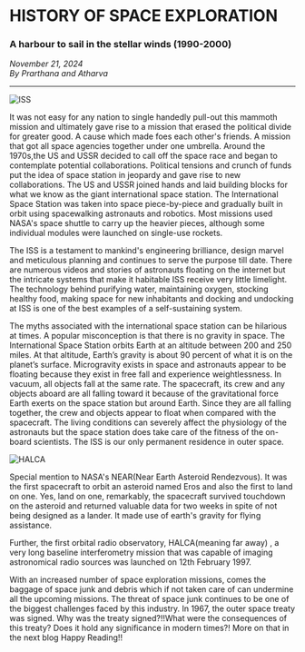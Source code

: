 # HISTORY OF SPACE EXPLORATION

### A harbour to sail in the stellar winds (1990-2000)

*November 21, 2024*  
*By Prarthana and Atharva*

---
![ISS](https://i.pinimg.com/236x/ac/5d/bb/ac5dbb3ecbcc72e51d520cc019c50b5f.jpg)

It was not easy for any nation to single handedly pull-out this mammoth mission and ultimately gave rise to a mission that erased the political divide for greater good. A cause which made foes each other's friends. A mission that got all space agencies together under one umbrella. Around the 1970s,the US and USSR decided to call off the space race and began to contemplate potential collaborations. Political tensions and crunch of funds put the idea of space station in jeopardy and gave rise to new collaborations. The US and USSR joined hands and laid building blocks for what we know as the giant international space station. The International Space Station was taken into space piece-by-piece and gradually built in orbit using spacewalking astronauts and robotics. Most missions used NASA's space shuttle to carry up the heavier pieces, although some individual modules were launched on single-use rockets.

The ISS is a testament to mankind's engineering brilliance, design marvel and meticulous planning and continues to serve the purpose till date. There are numerous videos and stories of astronauts floating on the internet but the intricate systems that make it habitable ISS receive very little limelight. The technology behind purifying water, maintaining oxygen, stocking healthy food, making space for new inhabitants and docking and undocking at ISS is one of the best examples of a self-sustaining system. 

The myths associated with the international space station can be hilarious at times. A popular misconception is that there is no gravity in space. The International Space Station orbits Earth at an altitude between 200 and 250 miles. At that altitude, Earth’s gravity is about 90 percent of what it is on the planet’s surface. Microgravity exists in space and astronauts appear to be floating because they exist in free fall and experience weightlessness. In vacuum, all objects fall at the same rate. The spacecraft, its crew and any objects aboard are all falling toward it because of the gravitational force Earth exerts on the space station but around Earth. Since they are all falling together, the crew and objects appear to float when compared with the spacecraft. The living conditions can severely affect the physiology of the astronauts but the space station does take care of the fitness of the on-board scientists. The ISS is our only permanent residence in outer space.



![HALCA](https://encrypted-tbn0.gstatic.com/images?q=tbn:ANd9GcQecshKjAhMQXusraqbSpXSOJPDpZlNXpQgIPfWDd7yFr5mKZ678d18bxPDBEmvUj8_jUmp7hsBsgD17AoWUzKHyrYUP0dMBNzo2wDcSg)


Special mention to NASA's NEAR(Near Earth Asteroid Rendezvous). It was the first spacecraft to orbit an asteroid named Eros and also the first to land on one. Yes, land on one, remarkably, the spacecraft survived touchdown on the asteroid and returned valuable data for two weeks in spite of not being designed as a lander. It made use of earth's gravity for flying assistance.

Further, the first orbital radio observatory, HALCA(meaning far away) , a very long baseline interferometry mission that was capable of imaging astronomical radio sources was launched on 12th February 1997.

With an increased number of space exploration missions, comes the baggage of space junk and debris which if not taken care of can undermine all the upcoming missions. The threat of space junk continues to be one of the biggest challenges faced by this industry. In 1967, the outer space treaty was signed. Why was the treaty signed?!!What were the consequences of this treaty? Does it hold any significance in modern times?! More on that in the next blog
Happy Reading!!



